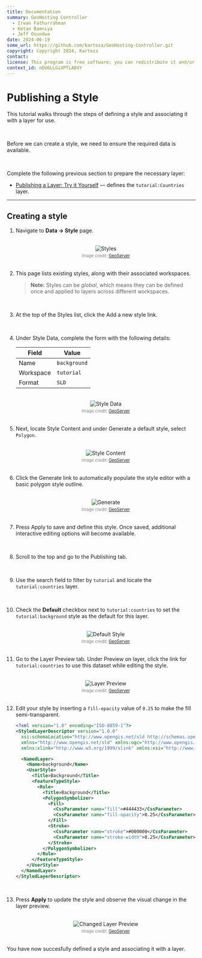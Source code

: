 ```yaml
---
title: Documentation
summary: GeoHosting Controller
  - Irwan Fathurrahman
  - Ketan Bamniya
  - Jeff Osundwa
date: 2024-06-19
some_url: https://github.com/kartoza/GeoHosting-Controller.git
copyright: Copyright 2024, Kartoza
contact:
license: This program is free software; you can redistribute it and/or modify it under the terms of the GNU Affero General Public License as published by the Free Software Foundation; either version 3 of the License, or (at your option) any later version.
context_id: nDU6LLGiXPTLADXY
---
```


# Publishing a Style

This tutorial walks through the steps of defining a style and associating it with a layer for use.

<br>

Before we can create a style, we need to ensure the required data is available.

<br>

Complete the following previous section to prepare the necessary layer:

- [Publishing a Layer: Try it Yourself](https://kartoza.github.io/GeoHosting/products/geoserver/guide/#try-it-yourself) — defines the `tutorial:Countries` layer.

---

## Creating a style

1. Navigate to **Data → Style** page.

      <br>

      <div style="text-align: center;">
       <img src="../../img/geoserver-img-50.png" alt="Styles" width=auto>
       <div style="font-size: 0.8em; color: gray; margin-top: 4px;">
       Image credit: <a href="https://geoserver.org/" target="_blank">GeoServer</a>
       </div>
     </div>

      <br>

2. This page lists existing styles, along with their associated workspaces.

      > **Note:** Styles can be *global*, which means they can be defined once and applied to layers across different workspaces.

      <br>

3. At the top of the Styles list, click the Add a new style link.

      <br>

4. Under Style Data, complete the form with the following details:

      | Field      | Value          |
      |------------|----------------|
      | Name       | `background`   |
      | Workspace  | `tutorial`     |
      | Format     | `SLD`          |

      <br>

      <div style="text-align: center;">
       <img src="../../img/geoserver-img-51.png" alt="Style Data" width=auto>
       <div style="font-size: 0.8em; color: gray; margin-top: 4px;">
       Image credit: <a href="https://geoserver.org/" target="_blank">GeoServer</a>
       </div>
     </div>

      <br>

5. Next, locate Style Content and under Generate a default style, select `Polygon`.

      <br>

      <div style="text-align: center;">
       <img src="../../img/geoserver-img-52.png" alt="Style Content" width=auto>
       <div style="font-size: 0.8em; color: gray; margin-top: 4px;">
       Image credit: <a href="https://geoserver.org/" target="_blank">GeoServer</a>
       </div>
     </div>

      <br>

6. Click the Generate link to automatically populate the style editor with a basic polygon style outline.

      <br>

      <div style="text-align: center;">
       <img src="../../img/geoserver-img-53.png" alt="Generate" width=auto>
       <div style="font-size: 0.8em; color: gray; margin-top: 4px;">
       Image credit: <a href="https://geoserver.org/" target="_blank">GeoServer</a>
       </div>
     </div>

      <br>

7. Press Apply to save and define this style. Once saved, additional interactive editing options will become available.

      <br>

8. Scroll to the top and go to the Publishing tab.

      <br>

9. Use the search field to filter by `tutorial` and locate the `tutorial:countries` layer.

      <br>

10. Check the **Default** checkbox next to `tutorial:countries` to set the `tutorial:background` style as the default for this layer.

      <br>

      <div style="text-align: center;">
       <img src="../../img/geoserver-img-54.png" alt="Default Style" width=auto>
       <div style="font-size: 0.8em; color: gray; margin-top: 4px;">
       Image credit: <a href="https://geoserver.org/" target="_blank">GeoServer</a>
       </div>
     </div>

      <br>

11. Go to the Layer Preview tab. Under Preview on layer, click the link for `tutorial:countries` to use this dataset while editing the style.

      <br>

      <div style="text-align: center;">
       <img src="../../img/geoserver-img-55.png" alt="Layer Preview" width=auto>
       <div style="font-size: 0.8em; color: gray; margin-top: 4px;">
       Image credit: <a href="https://geoserver.org/" target="_blank">GeoServer</a>
       </div>
     </div>

      <br>

12. Edit your style by inserting a `fill-opacity` value of `0.25` to make the fill semi-transparent.

      ```xml
      <?xml version="1.0" encoding="ISO-8859-1"?>
      <StyledLayerDescriptor version="1.0.0"
        xsi:schemaLocation="http://www.opengis.net/sld http://schemas.opengis.net/sld/1.0.0/StyledLayerDescriptor.xsd"
        xmlns="http://www.opengis.net/sld" xmlns:ogc="http://www.opengis.net/ogc"
        xmlns:xlink="http://www.w3.org/1999/xlink" xmlns:xsi="http://www.w3.org/2001/XMLSchema-instance">

        <NamedLayer>
          <Name>background</Name>
          <UserStyle>
            <Title>Background</Title>
            <FeatureTypeStyle>
              <Rule>
                <Title>Background</Title>
                <PolygonSymbolizer>
                  <Fill>
                    <CssParameter name="fill">#444433</CssParameter>
                    <CssParameter name="fill-opacity">0.25</CssParameter>
                  </Fill>
                  <Stroke>
                    <CssParameter name="stroke">#000000</CssParameter>
                    <CssParameter name="stroke-width">0.25</CssParameter>
                  </Stroke>
                </PolygonSymbolizer>
              </Rule>
            </FeatureTypeStyle>
          </UserStyle>
        </NamedLayer>
      </StyledLayerDescriptor>
      ```

      <br>

13. Press **Apply** to update the style and observe the visual change in the layer preview.

      <br>

      <div style="text-align: center;">
       <img src="../../img/geoserver-img-56.png" alt="Changed Layer Preview" width=auto>
       <div style="font-size: 0.8em; color: gray; margin-top: 4px;">
       Image credit: <a href="https://geoserver.org/" target="_blank">GeoServer</a>
       </div>
     </div>

      <br>

You have now succesfully defined a style and associating it with a layer.
